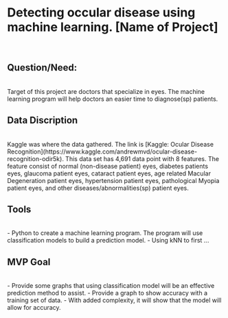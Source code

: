 # Detecting occular disease using machine learning. [Name of Project]
<br>

##  Question/Need:
<br>
Target of this project are doctors that specialize in eyes. The machine learning program will help doctors an easier time to diagnose(sp) patients. 
<br>

##  Data Discription
<br>
Kaggle was where the data gathered. 
The link is [Kaggle: Ocular Disease Recognition](https://www.kaggle.com/andrewmvd/ocular-disease-recognition-odir5k). 
This data set has 4,691 data point with 8 features. The feature consist of normal (non-disease patient) eyes, diabetes patients eyes, glaucoma patient eyes, cataract patient eyes, age related Macular Degeneration patient eyes, hypertension patient eyes, pathological Myopia patient eyes, and other diseases/abnormalities(sp) patient eyes. 
<br>

##  Tools
<br>
- Python to create a machine learning program. The program will use classification models to build a prediction model.
- Using kNN to first ... 
<br>

##  MVP Goal
<br>
- Provide some graphs that using classification model will be an effective prediction method to assist. 
- Provide a graph to show accuracy with a training set of data.
- With added complexity, it will show that the model will allow for accuracy.
